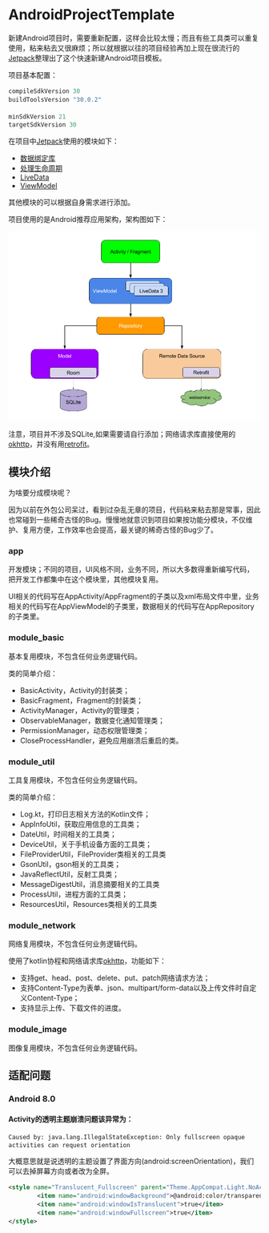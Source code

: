 # AndroidProjectTemplate
新建Android项目时，需要重新配置，这样会比较太慢；而且有些工具类可以重复使用，粘来粘去又很麻烦；所以就根据以往的项目经验再加上现在很流行的[Jetpack](https://developer.android.google.cn/jetpack)整理出了这个快速新建Android项目模板。

项目基本配置：
```groovy
compileSdkVersion 30
buildToolsVersion "30.0.2"

minSdkVersion 21
targetSdkVersion 30
```

在项目中[Jetpack](https://developer.android.google.cn/jetpack)使用的模块如下：
- [数据绑定库](https://developer.android.google.cn/topic/libraries/data-binding)
- [处理生命周期](https://developer.android.google.cn/topic/libraries/architecture/lifecycle)
- [LiveData](https://developer.android.google.cn/topic/libraries/architecture/livedata)
- [ViewModel](https://developer.android.google.cn/topic/libraries/architecture/viewmodel)

其他模块的可以根据自身需求进行添加。

项目使用的是Android推荐应用架构，架构图如下：

![架构图](img/architecture.png)

注意，项目并不涉及SQLite,如果需要请自行添加；网络请求库直接使用的[okhttp](https://github.com/square/okhttp)，并没有用[retrofit](https://github.com/square/retrofit)。
## 模块介绍
为啥要分成模块呢？

因为以前在外包公司呆过，看到过杂乱无章的项目，代码粘来粘去那是常事，因此也常碰到一些稀奇古怪的Bug。慢慢地就意识到项目如果按功能分模块，不仅维护、复用方便，工作效率也会提高，最关键的稀奇古怪的Bug少了。
### app
开发模块；不同的项目，UI风格不同，业务不同，所以大多数得重新编写代码，把开发工作都集中在这个模块里，其他模块复用。

UI相关的代码写在AppActivity/AppFragment的子类以及xml布局文件中里，业务相关的代码写在AppViewModel的子类里，数据相关的代码写在AppRepository的子类里。
### module_basic
基本复用模块，不包含任何业务逻辑代码。

类的简单介绍：
- BasicActivity，Activity的封装类；
- BasicFragment，Fragment的封装类；
- ActivityManager，Activity的管理类；
- ObservableManager，数据变化通知管理类；
- PermissionManager，动态权限管理类；
- CloseProcessHandler，避免应用崩溃后重启的类。
### module_util
工具复用模块，不包含任何业务逻辑代码。

类的简单介绍：
- Log.kt，打印日志相关方法的Kotlin文件；
- AppInfoUtil，获取应用信息的工具类；
- DateUtil，时间相关的工具类；
- DeviceUtil，关于手机设备方面的工具类；
- FileProviderUtil，FileProvider类相关的工具类
- GsonUtil，gson相关的工具类；
- JavaReflectUtil，反射工具类；
- MessageDigestUtil，消息摘要相关的工具类
- ProcessUtil，进程方面的工具类；
- ResourcesUtil，Resources类相关的工具类
### module_network
网络复用模块，不包含任何业务逻辑代码。

使用了kotlin协程和网络请求库[okhttp](https://github.com/square/okhttp)，功能如下：
- 支持get、head、post、delete、put、patch网络请求方法；
- 支持Content-Type为表单、json、multipart/form-data以及上传文件时自定义Content-Type；
- 支持显示上传、下载文件的进度。
### module_image
图像复用模块，不包含任何业务逻辑代码。

## 适配问题
### Android 8.0
#### Activity的透明主题崩溃问题该异常为：
```
Caused by: java.lang.IllegalStateException: Only fullscreen opaque activities can request orientation
```
大概意思就是说透明的主题设置了界面方向(android:screenOrientation)，我们可以去掉屏幕方向或者改为全屏。
```xml
<style name="Translucent_Fullscreen" parent="Theme.AppCompat.Light.NoActionBar">
        <item name="android:windowBackground">@android:color/transparent</item>
        <item name="android:windowIsTranslucent">true</item>
        <item name="android:windowFullscreen">true</item>
</style>
```